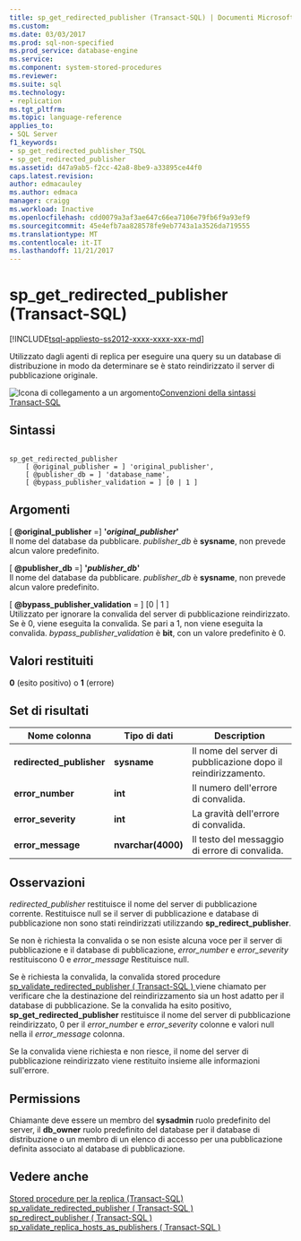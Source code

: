 ```yaml
---
title: sp_get_redirected_publisher (Transact-SQL) | Documenti Microsoft
ms.custom: 
ms.date: 03/03/2017
ms.prod: sql-non-specified
ms.prod_service: database-engine
ms.service: 
ms.component: system-stored-procedures
ms.reviewer: 
ms.suite: sql
ms.technology:
- replication
ms.tgt_pltfrm: 
ms.topic: language-reference
applies_to:
- SQL Server
f1_keywords:
- sp_get_redirected_publisher_TSQL
- sp_get_redirected_publisher
ms.assetid: d47a9ab5-f2cc-42a8-8be9-a33895ce44f0
caps.latest.revision: 
author: edmacauley
ms.author: edmaca
manager: craigg
ms.workload: Inactive
ms.openlocfilehash: cdd0079a3af3ae647c66ea7106e79fb6f9a93ef9
ms.sourcegitcommit: 45e4efb7aa828578fe9eb7743a1a3526da719555
ms.translationtype: MT
ms.contentlocale: it-IT
ms.lasthandoff: 11/21/2017
---
```

# <a name="spgetredirectedpublisher-transact-sql"></a>sp_get_redirected_publisher (Transact-SQL)
[!INCLUDE[tsql-appliesto-ss2012-xxxx-xxxx-xxx-md](../../includes/tsql-appliesto-ss2012-xxxx-xxxx-xxx-md.md)]

  Utilizzato dagli agenti di replica per eseguire una query su un database di distribuzione in modo da determinare se è stato reindirizzato il server di pubblicazione originale.  
  
 ![Icona di collegamento a un argomento](../../database-engine/configure-windows/media/topic-link.gif "Icona di collegamento a un argomento")[Convenzioni della sintassi Transact-SQL](../../t-sql/language-elements/transact-sql-syntax-conventions-transact-sql.md)  
  
## <a name="syntax"></a>Sintassi  
  
```  
  
sp_get_redirected_publisher   
    [ @original_publisher = ] 'original_publisher',  
    [ @publisher_db = ] 'database_name',   
    [ @bypass_publisher_validation = ] [0 | 1 ]  
```  
  
## <a name="arguments"></a>Argomenti  
 [  **@original_publisher**  =] **'***original_publisher***'**  
 Il nome del database da pubblicare. *publisher_db* è **sysname**, non prevede alcun valore predefinito.  
  
 [  **@publisher_db**  =] **'***publisher_db***'**  
 Il nome del database da pubblicare. *publisher_db* è **sysname**, non prevede alcun valore predefinito.  
  
 [ **@bypass_publisher_validation** = ] [0 | 1 ]  
 Utilizzato per ignorare la convalida del server di pubblicazione reindirizzato. Se è 0, viene eseguita la convalida. Se pari a 1, non viene eseguita la convalida. *bypass_publisher_validation* è **bit**, con un valore predefinito è 0.  
  
## <a name="return-code-values"></a>Valori restituiti  
 **0** (esito positivo) o **1** (errore)  
  
## <a name="result-sets"></a>Set di risultati  
  
|Nome colonna|Tipo di dati|Description|  
|-----------------|---------------|-----------------|  
|**redirected_publisher**|**sysname**|Il nome del server di pubblicazione dopo il reindirizzamento.|  
|**error_number**|**int**|Il numero dell'errore di convalida.|  
|**error_severity**|**int**|La gravità dell'errore di convalida.|  
|**error_message**|**nvarchar(4000)**|Il testo del messaggio di errore di convalida.|  
  
## <a name="remarks"></a>Osservazioni  
 *redirected_publisher* restituisce il nome del server di pubblicazione corrente. Restituisce null se il server di pubblicazione e database di pubblicazione non sono stati reindirizzati utilizzando **sp_redirect_publisher**.  
  
 Se non è richiesta la convalida o se non esiste alcuna voce per il server di pubblicazione e il database di pubblicazione, *error_number* e *error_severity* restituiscono 0 e *error_message* Restituisce null.  
  
 Se è richiesta la convalida, la convalida stored procedure [sp_validate_redirected_publisher &#40; Transact-SQL &#41; ](../../relational-databases/system-stored-procedures/sp-validate-redirected-publisher-transact-sql.md) viene chiamato per verificare che la destinazione del reindirizzamento sia un host adatto per il database di pubblicazione. Se la convalida ha esito positivo, **sp_get_redirected_publisher** restituisce il nome del server di pubblicazione reindirizzato, 0 per il *error_number* e *error_severity* colonne e valori null nella il *error_message* colonna.  
  
 Se la convalida viene richiesta e non riesce, il nome del server di pubblicazione reindirizzato viene restituito insieme alle informazioni sull'errore.  
  
## <a name="permissions"></a>Permissions  
 Chiamante deve essere un membro del **sysadmin** ruolo predefinito del server, il **db_owner** ruolo predefinito del database per il database di distribuzione o un membro di un elenco di accesso per una pubblicazione definita associato al database di pubblicazione.  
  
## <a name="see-also"></a>Vedere anche  
 [Stored procedure per la replica &#40;Transact-SQL&#41;](../../relational-databases/system-stored-procedures/replication-stored-procedures-transact-sql.md)   
 [sp_validate_redirected_publisher &#40; Transact-SQL &#41;](../../relational-databases/system-stored-procedures/sp-validate-redirected-publisher-transact-sql.md)   
 [sp_redirect_publisher &#40; Transact-SQL &#41;](../../relational-databases/system-stored-procedures/sp-redirect-publisher-transact-sql.md)   
 [sp_validate_replica_hosts_as_publishers &#40; Transact-SQL &#41;](../../relational-databases/system-stored-procedures/sp-validate-replica-hosts-as-publishers-transact-sql.md)  
  
  
